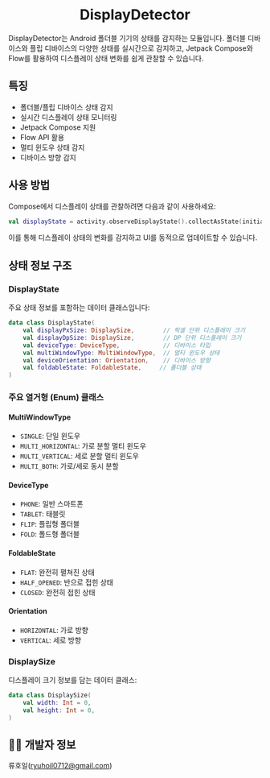 # <center> **DisplayDetector**</center>

DisplayDetector는 Android 폴더블 기기의 상태를 감지하는 모듈입니다. 폴더블 디바이스와 플립 디바이스의 다양한 상태를 실시간으로 감지하고, Jetpack Compose와 Flow를 활용하여 디스플레이 상태 변화를 쉽게 관찰할 수 있습니다.

## 특징

- 폴더블/플립 디바이스 상태 감지
- 실시간 디스플레이 상태 모니터링
- Jetpack Compose 지원
- Flow API 활용
- 멀티 윈도우 상태 감지
- 디바이스 방향 감지

## 사용 방법

Compose에서 디스플레이 상태를 관찰하려면 다음과 같이 사용하세요:

```kotlin
val displayState = activity.observeDisplayState().collectAsState(initial = null).value
```

이를 통해 디스플레이 상태의 변화를 감지하고 UI를 동적으로 업데이트할 수 있습니다.

## 상태 정보 구조

### DisplayState

주요 상태 정보를 포함하는 데이터 클래스입니다:

```kotlin
data class DisplayState(
    val displayPxSize: DisplaySize,        // 픽셀 단위 디스플레이 크기
    val displayDpSize: DisplaySize,        // DP 단위 디스플레이 크기
    val deviceType: DeviceType,            // 디바이스 타입
    val multiWindowType: MultiWindowType,  // 멀티 윈도우 상태
    val deviceOrientation: Orientation,    // 디바이스 방향
    val foldableState: FoldableState,     // 폴더블 상태
)
```

### 주요 열거형 (Enum) 클래스

#### MultiWindowType
- `SINGLE`: 단일 윈도우
- `MULTI_HORIZONTAL`: 가로 분할 멀티 윈도우
- `MULTI_VERTICAL`: 세로 분할 멀티 윈도우
- `MULTI_BOTH`: 가로/세로 동시 분할

#### DeviceType
- `PHONE`: 일반 스마트폰
- `TABLET`: 태블릿
- `FLIP`: 플립형 폴더블
- `FOLD`: 폴드형 폴더블

#### FoldableState
- `FLAT`: 완전히 펼쳐진 상태
- `HALF_OPENED`: 반으로 접힌 상태
- `CLOSED`: 완전히 접힌 상태

#### Orientation
- `HORIZONTAL`: 가로 방향
- `VERTICAL`: 세로 방향

### DisplaySize

디스플레이 크기 정보를 담는 데이터 클래스:

```kotlin
data class DisplaySize(
    val width: Int = 0,
    val height: Int = 0,
)
```

## 👨‍💻 개발자 정보
류호일(ryuhoil0712@gmail.com)
